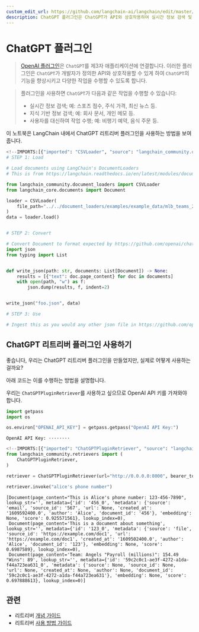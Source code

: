 ```yaml
---
custom_edit_url: https://github.com/langchain-ai/langchain/edit/master/docs/docs/integrations/retrievers/chatgpt-plugin.ipynb
description: ChatGPT 플러그인은 ChatGPT가 API와 상호작용하여 실시간 정보 검색 및 사용자 대행 작업을 수행할 수 있게 해줍니다.
---
```


# ChatGPT 플러그인

> [OpenAI 플러그인](https://platform.openai.com/docs/plugins/introduction)은 `ChatGPT`를 제3자 애플리케이션에 연결합니다. 이러한 플러그인은 `ChatGPT`가 개발자가 정의한 API와 상호작용할 수 있게 하여 `ChatGPT`의 기능을 향상시키고 다양한 작업을 수행할 수 있도록 합니다.

> 플러그인을 사용하면 `ChatGPT`가 다음과 같은 작업을 수행할 수 있습니다:
> - 실시간 정보 검색; 예: 스포츠 점수, 주식 가격, 최신 뉴스 등.
> - 지식 기반 정보 검색; 예: 회사 문서, 개인 메모 등.
> - 사용자를 대신하여 작업 수행; 예: 비행기 예약, 음식 주문 등.

이 노트북은 LangChain 내에서 ChatGPT 리트리버 플러그인을 사용하는 방법을 보여줍니다.

```python
<!--IMPORTS:[{"imported": "CSVLoader", "source": "langchain_community.document_loaders", "docs": "https://api.python.langchain.com/en/latest/document_loaders/langchain_community.document_loaders.csv_loader.CSVLoader.html", "title": "ChatGPT plugin"}, {"imported": "Document", "source": "langchain_core.documents", "docs": "https://api.python.langchain.com/en/latest/documents/langchain_core.documents.base.Document.html", "title": "ChatGPT plugin"}]-->
# STEP 1: Load

# Load documents using LangChain's DocumentLoaders
# This is from https://langchain.readthedocs.io/en/latest/modules/document_loaders/examples/csv.html

from langchain_community.document_loaders import CSVLoader
from langchain_core.documents import Document

loader = CSVLoader(
    file_path="../../document_loaders/examples/example_data/mlb_teams_2012.csv"
)
data = loader.load()


# STEP 2: Convert

# Convert Document to format expected by https://github.com/openai/chatgpt-retrieval-plugin
import json
from typing import List


def write_json(path: str, documents: List[Document]) -> None:
    results = [{"text": doc.page_content} for doc in documents]
    with open(path, "w") as f:
        json.dump(results, f, indent=2)


write_json("foo.json", data)

# STEP 3: Use

# Ingest this as you would any other json file in https://github.com/openai/chatgpt-retrieval-plugin/tree/main/scripts/process_json
```


## ChatGPT 리트리버 플러그인 사용하기

좋습니다, 우리는 ChatGPT 리트리버 플러그인을 만들었지만, 실제로 어떻게 사용하는 걸까요?

아래 코드는 이를 수행하는 방법을 설명합니다.

우리는 `ChatGPTPluginRetriever`를 사용하고 싶으므로 OpenAI API 키를 가져와야 합니다.

```python
import getpass
import os

os.environ["OPENAI_API_KEY"] = getpass.getpass("OpenAI API Key:")
```

```output
OpenAI API Key: ········
```


```python
<!--IMPORTS:[{"imported": "ChatGPTPluginRetriever", "source": "langchain_community.retrievers", "docs": "https://api.python.langchain.com/en/latest/retrievers/langchain_community.retrievers.chatgpt_plugin_retriever.ChatGPTPluginRetriever.html", "title": "ChatGPT plugin"}]-->
from langchain_community.retrievers import (
    ChatGPTPluginRetriever,
)
```


```python
retriever = ChatGPTPluginRetriever(url="http://0.0.0.0:8000", bearer_token="foo")
```


```python
retriever.invoke("alice's phone number")
```


```output
[Document(page_content="This is Alice's phone number: 123-456-7890", lookup_str='', metadata={'id': '456_0', 'metadata': {'source': 'email', 'source_id': '567', 'url': None, 'created_at': '1609592400.0', 'author': 'Alice', 'document_id': '456'}, 'embedding': None, 'score': 0.925571561}, lookup_index=0),
 Document(page_content='This is a document about something', lookup_str='', metadata={'id': '123_0', 'metadata': {'source': 'file', 'source_id': 'https://example.com/doc1', 'url': 'https://example.com/doc1', 'created_at': '1609502400.0', 'author': 'Alice', 'document_id': '123'}, 'embedding': None, 'score': 0.6987589}, lookup_index=0),
 Document(page_content='Team: Angels "Payroll (millions)": 154.49 "Wins": 89', lookup_str='', metadata={'id': '59c2c0c1-ae3f-4272-a1da-f44a723ea631_0', 'metadata': {'source': None, 'source_id': None, 'url': None, 'created_at': None, 'author': None, 'document_id': '59c2c0c1-ae3f-4272-a1da-f44a723ea631'}, 'embedding': None, 'score': 0.697888613}, lookup_index=0)]
```


## 관련

- 리트리버 [개념 가이드](/docs/concepts/#retrievers)
- 리트리버 [사용 방법 가이드](/docs/how_to/#retrievers)